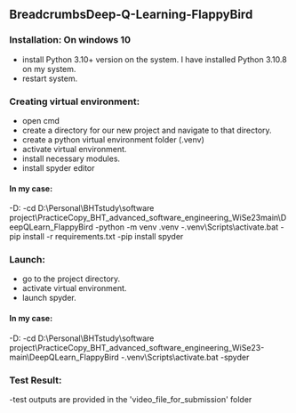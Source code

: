 ## BreadcrumbsDeep-Q-Learning-FlappyBird
### Installation: On windows 10
* install Python 3.10+ version on the system. I have installed Python 3.10.8 on my system.
* restart system.

### Creating virtual environment:
* open cmd
* create a directory for our new project and navigate to that directory.
* create a python virtual environment folder (.venv)
* activate virtual environment.
* install necessary modules.
* install spyder editor

#### In my case:
-D:
-cd D:\Personal\BHTstudy\software project\PracticeCopy_BHT_advanced_software_engineering_WiSe23main\DeepQLearn_FlappyBird
-python -m venv .venv
-.venv\Scripts\activate.bat
-pip install -r requirements.txt
-pip install spyder

### Launch:
* go to the project directory.
* activate virtual environment.
* launch spyder.

#### In my case:
-D:
-cd D:\Personal\BHTstudy\software project\PracticeCopy_BHT_advanced_software_engineering_WiSe23-main\DeepQLearn_FlappyBird
-.venv\Scripts\activate.bat
-spyder

### Test Result:
-test outputs are provided in the 'video_file_for_submission' folder

